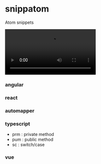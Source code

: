 # snippatom
Atom snippets

![badass cat](https://media.giphy.com/media/JIX9t2j0ZTN9S/giphy.mp4)

### angular

### react

### automapper

### typescript
 - prm : private method
 - pum : public method
 - sc : switch/case
 
### vue
